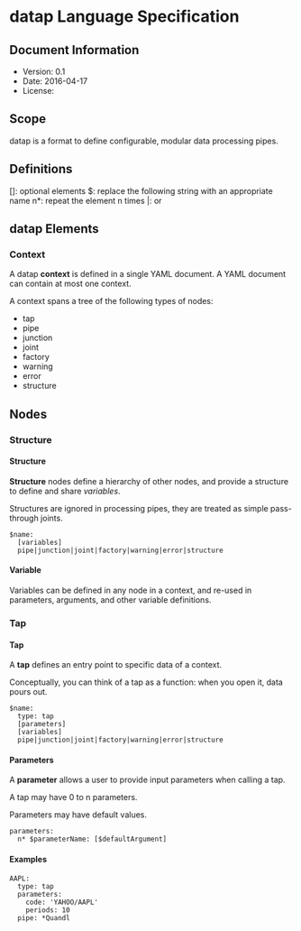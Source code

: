 # datap Language Specification

## Document Information

- Version: 0.1
- Date: 2016-04-17
- License: 

## Scope

datap is a format to define configurable, modular data processing pipes.

## Definitions

[]: optional elements
$: replace the following string with an appropriate name
n*: repeat the element n times
|: or

## datap Elements

###  Context

A datap **context** is defined in a single YAML document. A YAML document can contain at most one context. 

A context spans a tree of the following types of nodes:

* tap
* pipe
* junction
* joint
* factory
* warning
* error
* structure


## Nodes


### Structure

#### Structure

**Structure** nodes define a hierarchy of other nodes, and provide a structure to define and share *variables*.

Structures are ignored in processing pipes, they are treated as simple pass-through joints.

```
$name:
  [variables]
  pipe|junction|joint|factory|warning|error|structure
```

#### Variable

Variables can be defined in any node in a context, and re-used in parameters, arguments, and other variable definitions.

### Tap

#### Tap

A **tap** defines an entry point to specific data of a context. 

Conceptually, you can think of a tap as a function: when you open it, data pours out.

```
$name:
  type: tap
  [parameters]
  [variables]
  pipe|junction|joint|factory|warning|error|structure
```

#### Parameters

A **parameter** allows a user to provide input parameters when calling a tap.

A tap may have 0 to n parameters.

Parameters may have default values.

```
parameters:
  n* $parameterName: [$defaultArgument]
```

#### Examples

```{YAML}
AAPL:
  type: tap
  parameters:
    code: 'YAHOO/AAPL'
    periods: 10
  pipe: *Quandl 
```
